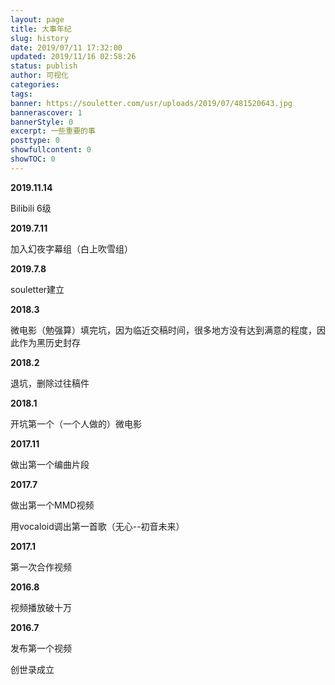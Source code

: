 ```yaml
---
layout: page
title: 大事年纪
slug: history
date: 2019/07/11 17:32:00
updated: 2019/11/16 02:58:26
status: publish
author: 可视化
categories: 
tags: 
banner: https://souletter.com/usr/uploads/2019/07/481520643.jpg
bannerascover: 1
bannerStyle: 0
excerpt: 一些重要的事
posttype: 0
showfullcontent: 0
showTOC: 0
---
```


**2019.11.14**

Bilibili 6级

**2019.7.11**

加入幻夜字幕组（白上吹雪组）

**2019.7.8**

souletter建立

**2018.3**

微电影（勉强算）填完坑，因为临近交稿时间，很多地方没有达到满意的程度，因此作为黑历史封存

**2018.2**

退坑，删除过往稿件

**2018.1**

开坑第一个（一个人做的）微电影

**2017.11**

做出第一个编曲片段

**2017.7**

做出第一个MMD视频

用vocaloid调出第一首歌（无心--初音未来）

**2017.1**

第一次合作视频

**2016.8**

视频播放破十万

**2016.7**

发布第一个视频

创世录成立